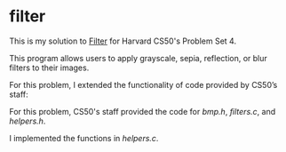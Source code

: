 # filter

This is my solution to [Filter](https://cs50.harvard.edu/x/2024/psets/4/filter/less/) for Harvard CS50's Problem Set 4.

This program allows users to apply grayscale, sepia, reflection, or blur filters to their images.

For this problem, I extended the functionality of code provided by CS50’s staff:

For this problem, CS50's staff provided the code for _bmp.h_, _filters.c_, and _helpers.h_.

I implemented the functions in _helpers.c_.
